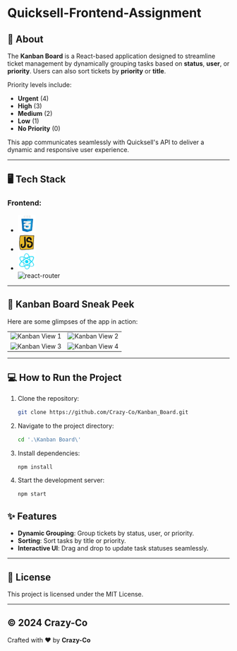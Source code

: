 # **Quicksell-Frontend-Assignment**

## 📌 **About**

The **Kanban Board** is a React-based application designed to streamline ticket management by dynamically grouping tasks based on **status**, **user**, or **priority**. Users can also sort tickets by **priority** or **title**.

Priority levels include:

- **Urgent** (4)
- **High** (3)
- **Medium** (2)
- **Low** (1)
- **No Priority** (0)

This app communicates seamlessly with Quicksell's API to deliver a dynamic and responsive user experience.

---

## 🖥️ **Tech Stack**

### **Frontend**:

- <code><img height="40" src="https://raw.githubusercontent.com/AnmolVerma404/AnmolVerma404/main/gif/css.webp" alt="CSS"></code>
- <code><img height="40" src="https://raw.githubusercontent.com/AnmolVerma404/AnmolVerma404/main/gif/js.webp" alt="JavaScript"></code>
- <code><img height="40" src="https://raw.githubusercontent.com/AnmolVerma404/AnmolVerma404/main/gif/react.webp" alt="React"></code>  
  ![react-router](https://img.shields.io/badge/React_Router-CA4245?style=for-the-badge&logo=react-router&logoColor=white)&nbsp;

---

## 🎨 **Kanban Board Sneak Peek**

Here are some glimpses of the app in action:

<table>
  <tr>
    <td><img src="https://github.com/Crazy-Co/Kanban_Board/tree/master/src/assets/screenshots/1" alt="Kanban View 1" /></td>
    <td><img src="https://github.com/Crazy-Co/Kanban_Board/tree/master/src/assets/screenshots/2" alt="Kanban View 2" /></td>
  </tr>
  <tr>
    <td><img src="https://github.com/Crazy-Co/Kanban_Board/tree/master/src/assets/screenshots/3" alt="Kanban View 3" /></td>
    <td><img src="https://github.com/Crazy-Co/Kanban_Board/tree/master/src/assets/screenshots/4" alt="Kanban View 4" /></td>
  </tr>
</table>

---

## 💻 **How to Run the Project**

1. Clone the repository:
   ```bash
   git clone https://github.com/Crazy-Co/Kanban_Board.git
   ```
2. Navigate to the project directory:
   ```bash
   cd '.\Kanban Board\'
   ```
3. Install dependencies:
   ```bash
   npm install
   ```
4. Start the development server:
   ```bash
   npm start
   ```

## ✨ **Features**

- **Dynamic Grouping**: Group tickets by status, user, or priority.
- **Sorting**: Sort tasks by title or priority.
- **Interactive UI**: Drag and drop to update task statuses seamlessly.

---

## 📜 **License**

This project is licensed under the MIT License.

---

## © 2024 **Crazy-Co**

Crafted with ❤️ by **Crazy-Co**
